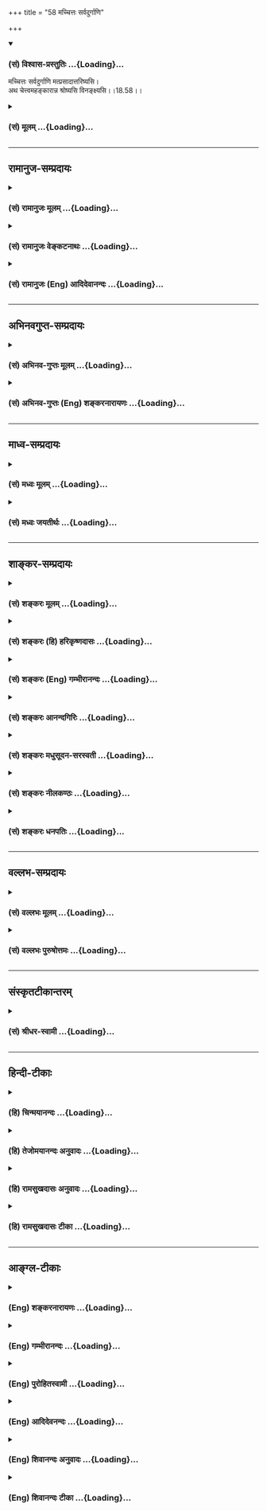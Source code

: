 +++
title = "58 मच्चित्तः सर्वदुर्गाणि"

+++
<div class="js_include" newlevelforh1="3" title="(सं) विश्वास-प्रस्तुतिः" unfilled url="/purANam_vaiShNavam/mahAbhAratam/06-bhIShma-parva/03-bhagavad-gItA-parva/saMskRtam/vishvAsa-prastutiH/18_moxa-saMnyAsa-yogaH/58_machchittaH_sarva.md">
<details open><summary><h3>(सं) विश्वास-प्रस्तुतिः ...{Loading}...</h3></summary>

मच्चित्तः सर्वदुर्गाणि मत्प्रसादात्तरिष्यसि।  
अथ चेत्त्वमहङ्कारान्न श्रोष्यसि विनङ्क्ष्यसि।।18.58।।
</details>
</div>
<div class="js_include collapsed" newlevelforh1="3" title="(सं) मूलम्" unfilled url="/purANam_vaiShNavam/mahAbhAratam/06-bhIShma-parva/03-bhagavad-gItA-parva/saMskRtam/mUlam/18_moxa-saMnyAsa-yogaH/58_machchittaH_sarva.md">
<details><summary><h3>(सं) मूलम् ...{Loading}...</h3></summary>

मच्चित्तः सर्वदुर्गाणि मत्प्रसादात्तरिष्यसि।  
अथ चेत्त्वमहङ्कारान्न श्रोष्यसि विनङ्क्ष्यसि।।18.58।।
</details>
</div>


_________________
## रामानुज-सम्प्रदायः
<div class="js_include collapsed" newlevelforh1="3" title="(सं) रामानुजः मूलम्" unfilled url="/purANam_vaiShNavam/mahAbhAratam/06-bhIShma-parva/03-bhagavad-gItA-parva/saMskRtam/rAmAnujaH/mUlam/18_moxa-saMnyAsa-yogaH/58_machchittaH_sarva.md">
<details><summary><h3>(सं) रामानुजः मूलम् ...{Loading}...</h3></summary>

।।18.58।। मच्चित्तः सर्वकर्माणि कुर्वन् सर्वाणि सांसारिकाणि **दुर्गाणि
मत्प्रसादाद्** एव **तरिष्यसि। अथ त्वम् अहंकाराद्** अहम् एव
कृत्याकृत्यविषयं सर्वं जानामि इति भावात् मदुक्तं **न श्रोष्यसि चेद्
विनङ्क्ष्यसि** नष्टो भविष्यसि। न हि कश्चिद् मद्व्यतिरिक्तः कृत्स्नस्य
प्राणिजातस्य कृत्याकृत्ययोः ज्ञाता शासिता वा अस्ति।

</details>
</div>
<div class="js_include collapsed" newlevelforh1="3" title="(सं) रामानुजः वेङ्कटनाथः" unfilled url="/purANam_vaiShNavam/mahAbhAratam/06-bhIShma-parva/03-bhagavad-gItA-parva/saMskRtam/rAmAnujaH/venkaTanAthaH/18_moxa-saMnyAsa-yogaH/58_machchittaH_sarva.md">
<details><summary><h3>(सं) रामानुजः वेङ्कटनाथः ...{Loading}...</h3></summary>

  
  
।।18.58।। मच्चित्तः सर्वदुर्गाणि इत्यत्र मच्चित्तशब्देन
पूर्वश्लोकोक्तस्यैवानुवादात्तत्र च
बुद्धिविशेषविशिष्टकर्मविधिपरत्वादुत्तरेष्वपि ग्रन्थेषु
युद्धाख्यस्वधर्मप्रोत्साहनस्यैव स्फुटत्वादिहापि तद्विवक्षामाह -- एवं
मच्चित्तः सर्वकर्माणि कुर्वन्निति। मच्चित्तत्वमात्रस्य विधेयत्वे अनन्तरं
युद्धनिवृत्त्यध्यवसायप्रतिक्षेपो न सङ्गच्छत इति भावः। दुर्गशब्दस्य
गिरिवनजलादिदुर्गेषु प्रसिद्धिप्रकर्षात्क्षत्ति्रयस्य चार्जुनस्य
युयुत्सोस्तन्निस्तारापेक्षासम्भवात्तद्विषयत्वशङ्कामप्यपाकर्तुं
पूर्वापरानुरोधेनसांसारिकाणीति विशेषितम्। मत्प्रसादात् इत्यनेन
व्युत्पत्त्यनुशासनश्रुतिस्मृत्यादिविरुद्धापूर्वादिकल्पनाव्युदासः; स्वस्य
फलप्रदाने प्रतिबन्धनिवृत्त्यादिमात्रसाकाङ्क्षत्वं च सूच्यत
इत्यभिप्रायेणाऽऽहमत्प्रसादादेवेति। एवं नित्यनैमित्तिककाम्यरूपाणां
कर्मणां बुद्धिविशेषनियमादियोगेन कर्मयोगशब्दितानां परम्परया
परिपूर्णभगवत्प्राप्तिपर्यन्तं विपाकमुपपाद्य सर्वथा कर्मयोग एव ते कर्तव्य
इति निगमितम्। ,अथ तदकरणे प्रत्यवायमाह -- अथ चेत् इत्यर्धेन।
हितवचनानादरस्य निमित्तभूतमहङ्कारविशेषमाहअहमेव कृत्याकृत्यविषयं सर्वं
जानामीति भावादिति। न श्रोष्यसीति -- श्रूयमाणेऽपि
श्रुतफलनिवृत्त्यभिप्रायम्। विनङ्क्ष्यसि
इत्यनेनानादिकालमनुवृत्तस्यात्मनाशस्योत्तरकालेप्यनुवृत्तिर्विवक्षितेत्यभिप्रायेणाऽऽहनष्टो
भविष्यसीति। बुद्धिनाशात्प्रणश्यति \[2।63\] इति
प्रागुक्तप्रत्यभिज्ञापनमिति भावः।
अश्रवणादिनिदानमाप्तान्तरादिसम्भवमपाकुर्वन्विनङ्क्ष्यसि इत्यस्य
शापवचनतुल्यताव्यावृत्त्यर्थं स्वस्यैवाप्ततमत्वकथनेन
स्वोपदिष्टस्यार्थस्थितिरुपतायामभिप्रायमाहनहि कश्चिदिति। अन्ये हि वक्तारो
मया वाचिताः परिमितविषयं किञ्चिद्वदन्ति अहं तु सर्वस्याधिकारिणः
सर्वविधहिताहितवेदा यानि च परोक्तानि शास्त्राण्यनुक्तानि च च्छन्दांसि;
तान्यपि मदाज्ञारूपतयैव प्रमाणभूतानीति भावः।  
  

</details>
</div>
<div class="js_include collapsed" newlevelforh1="3" title="(सं) रामानुजः (Eng) आदिदेवानन्दः" unfilled url="/purANam_vaiShNavam/mahAbhAratam/06-bhIShma-parva/03-bhagavad-gItA-parva/saMskRtam/rAmAnujaH/english/AdidevAnandaH/18_moxa-saMnyAsa-yogaH/58_machchittaH_sarva.md">
<details><summary><h3>(सं) रामानुजः (Eng) आदिदेवानन्दः ...{Loading}...</h3></summary>

18.58 Thus, focusing your thought on Me, if you can perform all acts,
you will, by My grace, cross over all difficulties of Samsara. If,
however, out of 'self-conceit,' i.e., out of the feeling, 'I know well
what is to be done and what is not to be done' - out of such a feeling,
if you do not heed My words, you shall perish. Except Myself, there is
none who knows what ought and what ought not to be done by all living
beings; there is also none other than Myself who is in the position of a
law-giver to them.

</details>
</div>


_________________
## अभिनवगुप्त-सम्प्रदायः
<div class="js_include collapsed" newlevelforh1="3" title="(सं) अभिनव-गुप्तः मूलम्" unfilled url="/purANam_vaiShNavam/mahAbhAratam/06-bhIShma-parva/03-bhagavad-gItA-parva/saMskRtam/abhinava-guptaH/mUlam/18_moxa-saMnyAsa-yogaH/58_machchittaH_sarva.md">
<details><summary><h3>(सं) अभिनव-गुप्तः मूलम् ...{Loading}...</h3></summary>

।।18.41 -- 18.60।। एवमियता षण्णां प्रत्येकं त्रिस्वरूपत्वं धृत्यादीनां च
प्रतिपादितम्। तन्मध्यात् सात्त्विके राशौ वर्तमानो दैवीं संपदं प्राप्त इह
ज्ञाने योग्यः; त्वं च तथाविधः इत्यर्जुनः प्रोत्साहितः। अधुना तु इदमुच्यते
-- यदि तावदनया ज्ञानबुद्ध्या कर्मणि भवान् प्रवर्तते तदा
स्वधर्मप्रवृत्त्या विज्ञानपूततया च न कर्मसंबन्धस्तव। अथैतन्नानुमन्यसे;
तदवश्यं तव प्रवृत्त्या तावत् भाव्यम् जातेरेव तथाभावे स्थितत्वात्। यतः
सर्वः स्वभावनियतः +++(S;;N स्वस्वभावनियतः )+++ कुतश्चिद्दोषात्
तिरोहिततत्स्वभावः +++(S;;N -- हिततत्तत्स्वभावः )+++ कंचित्कालं भूत्वापि;
तत्तिरोधायकविगमे स्वभावं व्यक्त्यापन्नं लभत एव। तथाहि एवंविधो वर्णनां
स्वभावः। एवमवश्यंभाविन्यां प्रवृत्तौ ततः फलविभागिता भवेत्।। तदाह --
ब्राह्मणेत्यादि अवशोऽपि तत् इत्यन्तम्। ब्राह्मणादीनां
कर्मप्रविभागनिरूपणस्य स्वभावोऽश्यं नातिक्रामति,+++(S; ; N omit न and read
अतिक्रामति )+++ इति क्षत्रियस्वभावस्य भवतोऽनिच्छतोऽपि प्रकृतिः स्वभावाख्या
नियोक्तृताम् अव्यभिचारेण भजते। केवलं तया नियुक्तस्य पुण्यपापसंबन्धः। अतः
मदभिहितविज्ञानप्रमाणपुरःसरीकारेण कर्माण्यनुतिष्ठ। तथा सति बन्धो
निवर्त्स्यति। इत्यस्यार्थस्य,परिकरघटनतात्पर्यं +++(S; ; N -- करबन्धघटन --
)+++ महावाक्यार्थस्य। अवान्तरवाक्यानां स्पष्टा ( ष्टोऽ ) र्थः। समासेन +++(S
omits समासेन )+++ ( श्लो. 50 ) संक्षेपेण। ज्ञानस्य; प्रागुक्तस्य। निष्ठां (
ष्ठा ) वाग्जालपरिहारेण निश्चितामाह। बुद्ध्या विशुद्धया इत्यादि सर्वमेतत्
व्याख्यातप्रायमिति न पुनरायस्यते,+++(N -- रारभ्यते )+++।

</details>
</div>
<div class="js_include collapsed" newlevelforh1="3" title="(सं) अभिनव-गुप्तः (Eng) शङ्करनारायणः" unfilled url="/purANam_vaiShNavam/mahAbhAratam/06-bhIShma-parva/03-bhagavad-gItA-parva/saMskRtam/abhinava-guptaH/english/shankaranArAyaNaH/18_moxa-saMnyAsa-yogaH/58_machchittaH_sarva.md">
<details><summary><h3>(सं) अभिनव-गुप्तः (Eng) शङ्करनारायणः ...{Loading}...</h3></summary>

18.58 See Comment under 18.60

</details>
</div>


_________________
## माध्व-सम्प्रदायः
<div class="js_include collapsed" newlevelforh1="3" title="(सं) मध्वः मूलम्" unfilled url="/purANam_vaiShNavam/mahAbhAratam/06-bhIShma-parva/03-bhagavad-gItA-parva/saMskRtam/madhvaH/mUlam/18_moxa-saMnyAsa-yogaH/58_machchittaH_sarva.md">
<details><summary><h3>(सं) मध्वः मूलम् ...{Loading}...</h3></summary>

।।18.58।। Sri Madhvacharya did not comment on this sloka.,

</details>
</div>
<div class="js_include collapsed" newlevelforh1="3" title="(सं) मध्वः जयतीर्थः" unfilled url="/purANam_vaiShNavam/mahAbhAratam/06-bhIShma-parva/03-bhagavad-gItA-parva/saMskRtam/madhvaH/jayatIrthaH/18_moxa-saMnyAsa-yogaH/58_machchittaH_sarva.md">
<details><summary><h3>(सं) मध्वः जयतीर्थः ...{Loading}...</h3></summary>

।।18.58।। Sri Jayatirtha did not comment on this sloka.  
  

</details>
</div>


_________________
## शाङ्कर-सम्प्रदायः
<div class="js_include collapsed" newlevelforh1="3" title="(सं) शङ्करः मूलम्" unfilled url="/purANam_vaiShNavam/mahAbhAratam/06-bhIShma-parva/03-bhagavad-gItA-parva/saMskRtam/shankaraH/mUlam/18_moxa-saMnyAsa-yogaH/58_machchittaH_sarva.md">
<details><summary><h3>(सं) शङ्करः मूलम् ...{Loading}...</h3></summary>

।।18.58।। --,**मच्चितः सर्वदुर्गाणि** सर्वाणि दुस्तराणि संसारहेतुजातानि
**मत्प्रसादात् तरिष्यसि** अतिक्रमिष्यसि। **अथ चेत्** यदि **त्वं**
मदुक्तम् **अहंकारात्** पण्डितः अहम् इति **न श्रोष्यसि** न ग्रहीष्यसि;
ततः त्वं **विनङ्क्ष्यसि** विनाशं गमिष्यसि।। इदं च त्वया न मन्तव्यम्
स्वतन्त्रः अहम्; किमर्थं परोक्तं करिष्यामि इति --,

</details>
</div>
<div class="js_include collapsed" newlevelforh1="3" title="(सं) शङ्करः (हि) हरिकृष्णदासः" unfilled url="/purANam_vaiShNavam/mahAbhAratam/06-bhIShma-parva/03-bhagavad-gItA-parva/saMskRtam/shankaraH/hindI/harikRShNadAsaH/18_moxa-saMnyAsa-yogaH/58_machchittaH_sarva.md">
<details><summary><h3>(सं) शङ्करः (हि) हरिकृष्णदासः ...{Loading}...</h3></summary>

।।18.58।। मुझमें चित्तवाला होकर तू समस्त कठिनाइयोंको अर्थात् जन्ममरणरूप
संसारके समस्त कारणोंको मेरे अनुग्रहसे तर जायगा -- सबसे पार हो जायगा।
परंतु यदि तू मेरे कहे हुए वचनोंको अहंकारसे मैं पण्डित हूँ ऐसा समझकर;
नहीं सुनेगाग्रहण नहीं करेगा; तो नष्ट हो जायगा -- नाशको प्राप्त हो जायगा।

</details>
</div>
<div class="js_include collapsed" newlevelforh1="3" title="(सं) शङ्करः (Eng) गम्भीरानन्दः" unfilled url="/purANam_vaiShNavam/mahAbhAratam/06-bhIShma-parva/03-bhagavad-gItA-parva/saMskRtam/shankaraH/english/gambhIrAnandaH/18_moxa-saMnyAsa-yogaH/58_machchittaH_sarva.md">
<details><summary><h3>(सं) शङ्करः (Eng) गम्भीरानन्दः ...{Loading}...</h3></summary>

18.58 Maccittah, having your mind fixed on Me; tarisyasi, you will cross
over; sarva-durgani, alldifficulties, all cuases of transmigration which
are difficult to overcome; mat-prasadat, through My grace. Atha cet, if,
on the other hand; tvam, you; na srosyasi, will not listen to, will not
accept, My words; ahankarat, out of egotism, thinking 'I am learned';
then vinanksyasi, you will get destroyed, will court ruin. And this
should not be thought of by you-'I am independent. Why should I follow
another's bidding;'

</details>
</div>
<div class="js_include collapsed" newlevelforh1="3" title="(सं) शङ्करः आनन्दगिरिः" unfilled url="/purANam_vaiShNavam/mahAbhAratam/06-bhIShma-parva/03-bhagavad-gItA-parva/saMskRtam/shankaraH/AnandagiriH/18_moxa-saMnyAsa-yogaH/58_machchittaH_sarva.md">
<details><summary><h3>(सं) शङ्करः आनन्दगिरिः ...{Loading}...</h3></summary>

।।18.58।। किमतो भवति तदाह -- **मच्चित्त इति।** भीत्यापि प्रवर्तेतेति
मन्वानो विपर्यये दोषमाह -- **अथ** **चेदिति।**

</details>
</div>
<div class="js_include collapsed" newlevelforh1="3" title="(सं) शङ्करः मधुसूदन-सरस्वती" unfilled url="/purANam_vaiShNavam/mahAbhAratam/06-bhIShma-parva/03-bhagavad-gItA-parva/saMskRtam/shankaraH/madhusUdana-sarasvatI/18_moxa-saMnyAsa-yogaH/58_machchittaH_sarva.md">
<details><summary><h3>(सं) शङ्करः मधुसूदन-सरस्वती ...{Loading}...</h3></summary>

।।18.58।। ततः किं स्यादिति तदाह -- मच्चित्त इति। मच्चित्तस्त्वं
सर्वदुर्गाणि दुस्तराणि कामक्रोधादीनि संसारदुःखसाधनानि
मत्प्रसादात्स्वव्यापारमन्तरेणैव तरिष्यस्यनायासेनैवातिक्रमिष्यसि। अथचेत्
यदि तु त्वं मदुक्ते विश्वासमकृत्वाहंकारात्पण्डितोऽहमिति गर्वान्न
श्रोष्यसि मद्वचनार्थं न करिष्यसि ततो विनङ्क्ष्यसि पुरुषार्थाद्भ्रष्टो
भविष्यसि कामकारेण संन्यासाद्याचरन्।

</details>
</div>
<div class="js_include collapsed" newlevelforh1="3" title="(सं) शङ्करः नीलकण्ठः" unfilled url="/purANam_vaiShNavam/mahAbhAratam/06-bhIShma-parva/03-bhagavad-gItA-parva/saMskRtam/shankaraH/nIlakaNThaH/18_moxa-saMnyAsa-yogaH/58_machchittaH_sarva.md">
<details><summary><h3>(सं) शङ्करः नीलकण्ठः ...{Loading}...</h3></summary>

।।18.58।। एतस्य भक्तियोगस्य करणे गुणमकरणे दोषं चाह -- **मच्चित्त इति।**
दुर्गाणि आध्यात्मिकाधिभौतिकादीनि संकटानि। अहंकारात्स्वपाण्डित्याभिमानात्
न श्रोष्यसि मद्वाक्यं तर्हि विनङ्क्ष्यसि पुरुषार्थशून्यो भविष्यसि।

</details>
</div>
<div class="js_include collapsed" newlevelforh1="3" title="(सं) शङ्करः धनपतिः" unfilled url="/purANam_vaiShNavam/mahAbhAratam/06-bhIShma-parva/03-bhagavad-gItA-parva/saMskRtam/shankaraH/dhanapatiH/18_moxa-saMnyAsa-yogaH/58_machchittaH_sarva.md">
<details><summary><h3>(सं) शङ्करः धनपतिः ...{Loading}...</h3></summary>

।।18.58।। ततः किमित्यपेक्षायामाह -- मञ्चित्तः सर्वदुर्गाणि
संसारहेतुभूताज्ञानादीनि मत्प्रसादात्तरिष्यस्यतिक्रमिष्यसि। व्यतिरेके
दोषमाह -- अथ चेद्यदि मदुक्तमहंकारात् पण्डितेन मया स्वबुद्य्धा
यद्विचारितं तदेव सभ्यगित्यभिमानान्न श्रोष्यसि न ग्रहीष्यसि ततस्त्वं
विनङ्क्ष्यसि विनाशं गमिष्यसि पुरुषार्थाद्भ्रष्टो भविष्यसि।

</details>
</div>


_________________
## वल्लभ-सम्प्रदायः
<div class="js_include collapsed" newlevelforh1="3" title="(सं) वल्लभः मूलम्" unfilled url="/purANam_vaiShNavam/mahAbhAratam/06-bhIShma-parva/03-bhagavad-gItA-parva/saMskRtam/vallabhaH/mUlam/18_moxa-saMnyAsa-yogaH/58_machchittaH_sarva.md">
<details><summary><h3>(सं) वल्लभः मूलम् ...{Loading}...</h3></summary>

।।18.58।। ततो यद्भावि तदवधेहि; मच्चित्तः सर्वदुर्गाणीति। सर्वकृच्छ्राणि
सङ्कटरूपाणि तरिष्यसि। अथ चेदिति उपपत्तिः। मतान्तरस्थितिमाशङ्क्य न
श्रोष्यसि तर्हि नष्टो भविष्यसि; प्राकृत इव।

</details>
</div>
<div class="js_include collapsed" newlevelforh1="3" title="(सं) वल्लभः पुरुषोत्तमः" unfilled url="/purANam_vaiShNavam/mahAbhAratam/06-bhIShma-parva/03-bhagavad-gItA-parva/saMskRtam/vallabhaH/puruShottamaH/18_moxa-saMnyAsa-yogaH/58_machchittaH_sarva.md">
<details><summary><h3>(सं) वल्लभः पुरुषोत्तमः ...{Loading}...</h3></summary>

  
  
।।18.58।। तादृग्भूते फलमाह -- मच्चित्त इति। मच्चित्तः सन् सर्वदुर्गाणि
ऐहिकपारलौकिकसङ्कटस्थानानि कर्मकरणेऽपि साधनयुक्तोऽपि मदाज्ञाकरणात्
मत्प्रसादात् तरिष्यसि। विपक्षे बाधकमाह -- अथेति। अथ भिन्नप्रकारेण
अहङ्कारात् स्वज्ञानाभिमानेनावश्यं कर्मभोगनैयत्यादकरणार्थं चेत् त्वं न
श्रोष्यसि तदा विनङ्क्ष्यसि मत्सम्बन्धाद्भ्रश्यसीत्यर्थः।  
  

</details>
</div>


_________________
## संस्कृतटीकान्तरम्
<div class="js_include collapsed" newlevelforh1="3" title="(सं) श्रीधर-स्वामी" unfilled url="/purANam_vaiShNavam/mahAbhAratam/06-bhIShma-parva/03-bhagavad-gItA-parva/saMskRtam/shrIdhara-svAmI/18_moxa-saMnyAsa-yogaH/58_machchittaH_sarva.md">
<details><summary><h3>(सं) श्रीधर-स्वामी ...{Loading}...</h3></summary>

।।18.58।। ततो यद्भविष्यति तच्छृणु **-- मच्चित्त इति।** मच्चित्तः सन्
मत्प्रसादात्सर्वाण्यपि दुर्गाणि दुस्तराणि सांसारिकाणि दुःखानि तरिष्यसि।
विपक्षे दोषमाह -- अथ चेद्यदि
पुनस्त्वमहकाराज्ज्ञातृत्वाभिमानान्मदुक्तमेतन्न श्रोष्यसि तर्हि
विनङ्क्ष्यसि पुरुषार्थाद्भश्यसि।

</details>
</div>


_________________
## हिन्दी-टीकाः
<div class="js_include collapsed" newlevelforh1="3" title="(हि) चिन्मयानन्दः" unfilled url="/purANam_vaiShNavam/mahAbhAratam/06-bhIShma-parva/03-bhagavad-gItA-parva/hindI/chinmayAnandaH/18_moxa-saMnyAsa-yogaH/58_machchittaH_sarva.md">
<details><summary><h3>(हि) चिन्मयानन्दः ...{Loading}...</h3></summary>

।।18.58।। सारांशत; साधक को सतत ईश्वर का स्मरण करते हुए अपने कर्तव्य कर्म
करते रहने चाहिए। सतत अभ्यास करने पर शरीर और मन भी ऐसी अनुप्राणित बुद्धि
का साथ देने लगते हैं; जो ईश्वर के अखण्ड स्मरण में रमती है। भगवान्
श्रीकृष्ण कहते हैं; मच्चित्त होकर तुम मेरी कृपा से समस्त कठिनाइयों को
पार कर जाओगे। हमारे जीवन में आने वाले अधिकांश विघ्न या प्रतिबन्ध केवल
काल्पनिक होते हैं। मिथ्या भय और वृथा चिन्ता संभ्रमित मन के लक्षण हैं। मन
के परमात्मस्वरूप में समाहित होने से प्राप्त होने वाले फल को ही कृपा कहते
हैं। यहाँ कथित कृपा का अर्थ यह नहीं है कि करुणासागर भगवान् भक्त विशेष पर
ही अपनी कृपा की वर्षा करते हैं; और अन्य जनों पर नहीं। भगवान् तो स्वयं
कृपास्वरूप ही हैं। उनकी कृपा सर्वव्यापी है। आवश्यकता केवल हमारे अन्तकरण
को शुद्ध करने की तथा विवेक को जाग्रत करने की है। शुद्धता और विवेक होने
पर परमात्मा शुद्ध स्वरूप में प्रकट हो जाता है; जो साधक के हृदय में पहले
से ही विद्यमान था। सूर्य का प्रकाश किसी से पक्षपात नहीं करता। परन्तु जो
व्यक्ति अपने घर के द्वार और वातायन सदैव बन्द रखता है; वह सूर्य प्रकाश से
वंचित रह जाता है। इसमें सूर्य को दोष नहीं दिया जा सकता। इस श्लोक की
द्वितीय पंक्ति में भगवान् श्रीकृष्ण चेतावनी देते हैं कि अहंकारवश उनके
उपदेश का पालन न करने पर मनुष्य अपना नाश ही कर लेगा। प्राकृतिक नियम
अपरिवर्तनीय होते हैं उनके न नेत्र होते हैं न श्रोत्र। वे अपना काम लयबद्ध
करते रहते हैं। जो मनुष्य इन नियमें को पहचान कर उनका पूर्ण पालन करता है;
वही सुखी रहता है। यदि अहंकारवश तुम नहीं सुनोगे; तो तुम नष्ट हो जाओगे यह
किसी क्रूर सत्ताधारी की मानव जाति को भयभीत करके उससे आज्ञा पालन करवाने
के लिए दी गई धमकी नहीं है। अन्य धर्मों में दी गई नरक की धमकी के साथ इसकी
तुलना नहीं करनी चाहिए। यह वस्तु स्थिति का कथन मात्र है। यदि न्यूटन भी
अपने घर की छत से कूद पड़ता तो गुरुत्वाकर्षण की शक्ति निःक्ष्ड़
त्द्धड़श्चत रूप से उस पर भी अपना प्रभाव दिखाती ही प्रकृति के नियमों में
एक निश्चितता है। बन्धन और मोक्ष; इन दो विकल्पों में से मनुष्य किसी का भी
चयन करने में स्वतन्त्र है। मोक्षमार्ग का यहाँ वर्णन किया जा चुका है।
प्रस्तुत कथन में भगवान् की केवल निर्मम स्पष्टवक्तृता तथा साधक के कल्याण
की भावना ही स्पष्ट होती है। अपने इस स्पष्ट कथन से वे किसी बात को बनाना
या बिगाड़ना नहीं चाहते। अन्तप्रेरणा की सौम्य एवं मधुर वाणी से हमें सदैव
जीवन की सत्य पद्धति का मार्गदर्शन मिलता रहता है। परन्तु मनुष्य का अहंकार
और स्वार्थ उस मधुर वाणी की उपेक्षा करके विषयोपभोग के निम्नस्तरीय जीवन का
ही अनुकरण करता है। फलत वह अपने ही अनियन्त्रित मनोवेगों तथा अशुद्ध
विचारों द्वारा दण्डित किया जाता है। अत यहाँ चेतावनी दी गई है कि तुम नष्ट
हो जाओगे। यहाँ नाश का यह अर्थ है कि ऐसा अहंकारी पुरुष जीवन के परम
पुरुषार्थ को नहीं प्राप्त कर सकता। अपने कथन को और अधिक स्पष्ट करते हुए
भगवान् कहते हैं

</details>
</div>
<div class="js_include collapsed" newlevelforh1="3" title="(हि) तेजोमयानन्दः अनुवादः" unfilled url="/purANam_vaiShNavam/mahAbhAratam/06-bhIShma-parva/03-bhagavad-gItA-parva/hindI/tejomayAnandaH/anuvAdaH/18_moxa-saMnyAsa-yogaH/58_machchittaH_sarva.md">
<details><summary><h3>(हि) तेजोमयानन्दः अनुवादः ...{Loading}...</h3></summary>

।।18.58।। मच्चित्त होकर तुम मेरी कृपा से समस्त कठिनाइयों (सर्वदुर्गाणि)
को पार कर जाओगे; और यदि अहंकारवश (इस उपदेश को) नहीं सुनोगे, तो तुम नष्ट
हो जाओगे।।

</details>
</div>
<div class="js_include collapsed" newlevelforh1="3" title="(हि) रामसुखदासः अनुवादः" unfilled url="/purANam_vaiShNavam/mahAbhAratam/06-bhIShma-parva/03-bhagavad-gItA-parva/hindI/rAmasukhadAsaH/anuvAdaH/18_moxa-saMnyAsa-yogaH/58_machchittaH_sarva.md">
<details><summary><h3>(हि) रामसुखदासः अनुवादः ...{Loading}...</h3></summary>

।।18.58।। मेरेमें चित्तवाला होकर तू मेरी कृपासे सम्पूर्ण विघ्नोंको तर
जायगा और यदि तू अहंकारके कारण मेरी बात नहीं सुनेगा तो तेरा पतन हो जायगा।

</details>
</div>
<div class="js_include collapsed" newlevelforh1="3" title="(हि) रामसुखदासः टीका" unfilled url="/purANam_vaiShNavam/mahAbhAratam/06-bhIShma-parva/03-bhagavad-gItA-parva/hindI/rAmasukhadAsaH/TIkA/18_moxa-saMnyAsa-yogaH/58_machchittaH_sarva.md">
<details><summary><h3>(हि) रामसुखदासः टीका ...{Loading}...</h3></summary>

।।18.58।।***व्याख्या --***  **मच्चित्तः सर्वदुर्गाणि
मत्प्रसादात्तरिष्यसि --** भगवान् कहते हैं कि मेरेमें चित्तवाला होनेसे तू
मेरी कृपासे सम्पूर्ण विघ्न; बाधा; शोक; दुःख आदिको तर जायगा अर्थात् उनको
दूर करनेके लिये तुझे कुछ भी प्रयास नहीं करना पड़ेगा। भगवद्भक्तने अपनी
तरफसे सब कर्म भगवान्के अर्पण कर दिये; स्वयं भगवान्के अर्पित हो गया;
समताके आश्रयसे संसारकी संयोगजन्य लोलुपतासे सर्वथा विमुख हो गया और
भगवान्के साथ अटल सम्बन्ध जोड़ लिया। यह सब कुछ हो जानेपर भी वास्तविक
तत्त्वकी प्राप्तिमें यदि कुछ कमी रह जाय या सांसारिक लोगोंकी अपेक्षा
अपनेमें कुछ विशेषता देखकर अभिमान आ जाय अथवा इस प्रकारके कोई सूक्ष्म दोष
रह जायँ; तो उन दोषोंको दूर करनेकी साधकपर कोई जिम्मेवारी नहीं रहती;
प्रत्युत उन दोषोंको; विघ्नबाधाओंको दूर करनेकी पूरी जिम्मेवारी भगवान्की
हो जाती है। इसलिये भगवान् कहते हैं -- **मत्प्रसादात्तरिष्यसि** अर्थात्
मेरी कृपासे सम्पूर्ण विघ्नबाधाओँको तर जायगा। इसका तात्पर्य यह निकला कि
भक्त अपनी तरफसे; उसको जितना समझमें आ जाय; उतना पूरी सावधानीके साथ कर ले;
उसके बाद जो कुछ कमी रह जायगी; वह भगवान्की कृपासे पूरी हो जायगी। मनुष्यका
अगर कुछ अपराध हुआ है तो वह यही हुआ है कि उसने संसारके साथ अपना सम्बन्ध
मान लिया और भगवान्से विमुख हो गया। अब उस अपराधको दूर करनेके लिये वह अपनी
ओरसे संसारका सम्बन्ध तोड़कर भगवान्के सम्मुख हो जाय। सम्मुख हो जानेपर जो
कुछ कमी रह जायगी; वह भगवान्की कृपासे पूरी हो जायगी। अब आगेका सब काम
भगवान् कर लेंगे। तात्पर्य यह हुआ कि भगवत्कृपा प्राप्त करनेमें संसारके
साथ किञ्चित् भी सम्बन्ध मानना और भगवान्से विमुख हो जाना -- यही बाधा थी।
वह बाधा उसने मिटा दी तो अब पूर्णताकी प्राप्ति भगवत्कृपा अपनेआप करा
देगी। जिसका प्रकृति और प्रकृतिके कार्य शरीरादिके साथ सम्बन्ध है; उसपर ही
शास्त्रोंका विधिनिषेध; अपने वर्णआश्रमके अनुसार कर्तव्यका पालन आदि नियम
लागू होते हैं और उसको उनउन नियमोंका पालन,जरूर करना चाहिये। कारण कि
प्रकृति और प्रकृतिके कार्य शरीरादिके सम्बन्धको लेकर ही पापपुण्य होते हैं
और उनका फल सुखदुःख भी भोगना पड़ता है। इसलिये उसपर शास्त्रीय मर्यादा और
नियम विशेषतासे लागू होते हैं। परन्तु जो प्रकृति और प्रकृतिके कार्यसे
सर्वथा ही विमुख होकर भगवान्के सम्मुख हो जाता है; वह शास्त्रीय विधिनिषेध
और वर्णआश्रमोंकी मर्यादाका दास नहीं रहता। वह विधिनिषेधसे भी ऊँचा उठ जाता
है अर्थात् उसपर विधिनिषेध लागू नहीं होते क्योंकि विधिनिषेधकी मुख्यता
प्रकृतिके राज्यमें ही रहती है। प्रभुके राज्यमें तो शरणागतिकी ही मुख्यता
रहती है।  
  
जीव साक्षात् परमात्माका अंश है (गीता 15। 7)। यदि वह केवल अपने अंशी
परमात्माकी ही तरफ चलता है तो उसपर देव; ऋषि; प्राणी; मातापिता आदि आप्तजन
और दादापरदादा आदि पितरोंका भी कोई ऋण नहीं रहता **(टिप्पणी प₀ 957)**
क्योंकि शुद्ध चेतन अंशने इनसे कभी कुछ लिया ही नहीं। लेना तभी बनता है; जब
वह जड शरीरके साथ अपना सम्बन्ध जोड़ लेता है और सम्बन्ध जोड़नेसे ही कमी
आती है नहीं तो उसमें कभी कमी आती ही नहीं -- **नाभावो विद्यते सतः** (गीता
2। 16)। जब उसमें कभी कमी आती ही नहीं; तो फिर वह उनका ऋणी कैसे बन सकता है
यही सम्पूर्ण विघ्नोंको तरना हैसाधनकालमें जीवननिर्वाहकी समस्या; शरीरमें
रोग आदि अनेक विघ्नबाधाएँ आती हैं परन्तु उनके आनेपर भी भगवान्की कृपाका
सहारा रहनेसे साधक विचलित नहीं होता। उसे तो उन विघ्नबाधाओंमें भगवान्की
विशेष कृपा ही दीखती है। इसलिये उसे विघ्नबाधाएँ बाधारूपसे दीखती ही नहीं;
प्रत्युत कृपारूपसे ही दीखती हैं। पारमार्थिक साधनमें विघ्नबाधाओंके आनेकी
तथा भगवत्प्राप्तिमें आड़ लगनेकी सम्भावना रहती है। इसके लिये भगवान् कहते
हैं कि मेरा आश्रय लेनेवालेके दोनों काम मैं कर दूँगा अर्थात् अपनी कृपासे
साधनकी सम्पूर्ण विघ्नबाधाओंको भी दूर कर दूँगा और उस साधनके द्वारा अपनी
प्राप्ति भी करा दूँगा।**अथ चेत्त्वमहंकारान्न श्रोष्यसि विनङ्क्ष्यसि --**
भगवान् अत्यधिक कृपालुताके कारण आत्मीयतापूर्वक अर्जुनसे कह रहे हैं कि
**अथ --** पक्षान्तरमें मैंने जो कुछ कहा है; उसे न मानकर अगर अहंकारके
कारण अर्थात् मैं भी कुछ जानता हूँ; करता हूँ तथा मैं कुछ समझ सकता हूँ;
कुछ कर सकता हूँ आदि भावोंके कारण तू मेरी बात नहीं सुनेगा; मेरे इशारेके
अनुसार नहीं चलेगा; मेरा कहना नहीं मानेगा; तो तेरा पतन हो जायगा --
**विनङ्क्ष्यसि। यद्यपि अर्जुनके लिये यह किञ्चिन्मात्र भी सम्भव नहीं है कि
वह भगवान्की बात न सुने अथवा न माने; तथापि भगवान् कहते हैं कि** चेत् --
**अगर तू मेरी बात नहीं सुनेगा तो तेरा पतन हो जायगा। तात्पर्य यह है कि
अगर तू अज्ञता अर्थात् अनजानपनेसे मेरी बात न सुने अथवा किसी भूलके कारण न
सुने; तो यह सब क्षम्य है परन्तु यदि तू अहंकारसे मेरी बात नहीं सुनेगा तो
तेरा पतन हो जायगा क्योंकि अहंकारसे मेरी बात न सुननेसे तेरा अभिमान बढ़
जायगा; जो सम्पूर्ण आसुरी सम्पत्तिका मूल है।  
  
पहले चौथे अध्यायमें भगवान् स्वयं अपने श्रीमुखसे कहकर आये हैं कि तू मेरा
भक्त और प्रिय सखा है --** भक्तोऽसि मे सखा चेति **(4। 3) और फिर नवें
अध्यायमें उन्होंने कहा है कि हे अर्जुन तू प्रतिज्ञा कर कि मेरे भक्तका
पतन नहीं होता --** कौन्तेय प्रतिजानीहि न मे भक्तः प्रणश्यति **(9। 31)।
इससे सिद्ध हुआ कि अर्जुन भगवान्के भक्त हैं अतः वे कभी भगवान्से विमुख
नहीं हो सकते और उनका पतन भी कभी नहीं हो सकता। परन्तु वे अर्जुन भी यदि
भगवान्की बात नहीं सुनेंगे तो भगवान्से विमुख हो जायँगे और भगवान्से विमुख
होनेके कारण उनका भी पतन हो जायगा। तात्पर्य यह है कि भगवान्से विमुख
होनेके कारण ही प्राणिका पतन होता है अर्थात् वह जन्ममरणके चक्करमें पड़ता
है (गीता 9। 3 16। 20)।**विशेष बात  
  
इसी अध्यायके छप्पनवें श्लोकमें भगवान्ने प्रथम पुरुष **अवाप्नोति** का
प्रयोग करके सामान्य रीतिसे सबके लिये कहा कि मेरी कृपासे परमपदकी प्राप्ति
हो जाती है; और यहाँ मध्यम पुरुष **तरिष्यसि** का प्रयोग करके अर्जुनके
लिये कहते हैं कि मेरी कृपासे तू विघ्नबाधाओंको तर जायगा। इन दोनों बातोंका
तात्पर्य यह है कि भगवान्की कृपामें जो शक्ति है; वह शक्ति किसी साधनमें
नहीं है। इसका अर्थ यह नहीं कि साधन न करें; प्रत्युत परमात्मप्राप्तिके
लिये साधन करना मनुष्यका स्वाभाविक धर्म होना चाहिये क्योंकि मनुष्यजन्म
केवल परमात्मप्राप्तिके लिये ही मिला है। मनुष्यजन्मको प्राप्त करके भी जो
परमात्माको प्राप्त नहीं करता; वह यदि ऊँचेसेऊँचे लोकोंमें भी चला जाय; तो
भी उसे लौटकर संसार(जन्ममरण)में आना ही पड़ेगा **(टिप्पणी प₀ 958)** (गीता
8। 16)। इसलिये जब यह मनुष्यशरीर प्राप्त हुआ है; तो फिर मनुष्यको जीतेजी
ही भगवत्प्राप्ति कर लेनी चाहिये और जन्ममरणसे रहित हो जाना चाहिये।
कर्मयोगीके लिये भी भगवान्ने कहा है कि समतायुक्त पुरुष इस जीवितअवस्थामें
ही पुण्य और पाप -- दोनोंसे रहित हो जाता है (गीता 2। 50)। तात्पर्य यह हुआ
कि कर्मबन्धनसे सर्वथा रहित होना अर्थात् जन्ममरणसे रहित होना
मनुष्यमात्रका परम ध्येय है।  
  
दसवें अध्यायके ग्यारहवें श्लोकमें भगवान्ने कहा है कि मैं अपनी कृपासे
भक्तोंके अन्तःकरणमें ज्ञान प्रकाशित कर देता हूँ; और ग्यारहवें अध्यायके
सैंतालीसवें श्लोकमें भगवान्ने कहा कि मैंने अपनी कृपासे ही विराट्रूप
दिखाया है। उसी कृपाको लेकर भगवान् यहाँ कहते हैं कि मेरी कृपासे परमपदकी
प्राप्ति हो जायगी (18। 56) और मेरी कृपासे ही सम्पूर्ण विघ्नोंको तर जायगा
(18। 58)। परमपदको प्राप्त होनेपर किसी प्रकारकी विघ्नबाधा सामने आनेकी
सम्भावना ही नहीं रहती। फिर भी सम्पूर्ण विघ्नबाधाओंको तरनेकी बात कहनेका
तात्पर्य यह है कि अर्जुनके मनमें यह भय बैठा था कि युद्ध करनेसे मुझे पाप
लगेगा युद्धके कारण कुलपरम्पराके नष्ट होनेसे पितरोंका पतन हो जायगा और इस
प्रकार अनर्थपरम्परा बढ़ती ही जायगी हमलोग राज्यके लोभमें आकर इस महान्
पापको करनेके लिये तैयार हो गये हैं; इसलिये मैं शस्त्र छोड़कर बैठ जाऊँ और
धृतराष्ट्रके पक्षके लोग मेरेको मार भी दें; तो भी मेरा कल्याण ही होगा
(गीता 1। 36 -- 46)। इन सभी बातोंको लेकर और अनेक जन्मोंके दोषोंको भी लेकर
भगवान् अर्जुनसे कहते हैं कि मेरी कृपासे तू सब विघ्नोंको; पापोंको तर
जायगा -- **सर्वदुर्गाणि मत्प्रसादात्तरिष्यसि।** भगवान्ने बहुवचनमें
**दुर्गाणि** पद देकर भी उसके साथ **सर्व** शब्द और जोड़ दिया है। इसका
तात्पर्य यह है कि मेरी कृपासे तेरा किञ्चिन्मात्र भी पाप नहीं रहेगा कोई
भी बन्धन नहीं रहेगा और मेरी कृपासे सर्वथा शुद्ध होकर तू परमपदको प्राप्त
हो जायगा।

</details>
</div>


_________________
## आङ्ग्ल-टीकाः
<div class="js_include collapsed" newlevelforh1="3" title="(Eng) शङ्करनारायणः" unfilled url="/purANam_vaiShNavam/mahAbhAratam/06-bhIShma-parva/03-bhagavad-gItA-parva/english/shankaranArAyaNaH/18_moxa-saMnyAsa-yogaH/58_machchittaH_sarva.md">
<details><summary><h3>(Eng) शङ्करनारायणः ...{Loading}...</h3></summary>

18.58. Having your thought-organ turned towards Me, you shall pass over
all obstacles by Me Grace. On the other hand, if you don't give up your
sense of ego, you will not liberated yourself, \[instead\] you will
perish.

</details>
</div>
<div class="js_include collapsed" newlevelforh1="3" title="(Eng) गम्भीरानन्दः" unfilled url="/purANam_vaiShNavam/mahAbhAratam/06-bhIShma-parva/03-bhagavad-gItA-parva/english/gambhIrAnandaH/18_moxa-saMnyAsa-yogaH/58_machchittaH_sarva.md">
<details><summary><h3>(Eng) गम्भीरानन्दः ...{Loading}...</h3></summary>

18.58 Having your mind fixed on Me, you will cross over all difficulties
through My grace. If, on the other hand, you do not listen out of
egotism, you will get destroyed.

</details>
</div>
<div class="js_include collapsed" newlevelforh1="3" title="(Eng) पुरोहितस्वामी" unfilled url="/purANam_vaiShNavam/mahAbhAratam/06-bhIShma-parva/03-bhagavad-gItA-parva/english/purohitasvAmI/18_moxa-saMnyAsa-yogaH/58_machchittaH_sarva.md">
<details><summary><h3>(Eng) पुरोहितस्वामी ...{Loading}...</h3></summary>

18.58 Fix but thy mind on Me, and by My grace thou shalt overcome the
obstacles in thy path. But if, misled by pride, thou wilt not listen,
then indeed thou shalt be lost.

</details>
</div>
<div class="js_include collapsed" newlevelforh1="3" title="(Eng) आदिदेवनन्दः" unfilled url="/purANam_vaiShNavam/mahAbhAratam/06-bhIShma-parva/03-bhagavad-gItA-parva/english/AdidevanandaH/18_moxa-saMnyAsa-yogaH/58_machchittaH_sarva.md">
<details><summary><h3>(Eng) आदिदेवनन्दः ...{Loading}...</h3></summary>

18.58 Focusing your thought on Me, you shall, by My grace, cross over
all difficulties. If, however, out of self-conceit, you do not heed Me,
you shall perish.

</details>
</div>
<div class="js_include collapsed" newlevelforh1="3" title="(Eng) शिवानन्दः अनुवादः" unfilled url="/purANam_vaiShNavam/mahAbhAratam/06-bhIShma-parva/03-bhagavad-gItA-parva/english/shivAnandaH/anuvAdaH/18_moxa-saMnyAsa-yogaH/58_machchittaH_sarva.md">
<details><summary><h3>(Eng) शिवानन्दः अनुवादः ...{Loading}...</h3></summary>

18.58 Fixing thy mind on Me, thou shalt by My grace overcome all
obstacles; but if from egoism thou wilt not hear Me, thou shalt perish.

</details>
</div>
<div class="js_include collapsed" newlevelforh1="3" title="(Eng) शिवानन्दः टीका" unfilled url="/purANam_vaiShNavam/mahAbhAratam/06-bhIShma-parva/03-bhagavad-gItA-parva/english/shivAnandaH/TIkA/18_moxa-saMnyAsa-yogaH/58_machchittaH_sarva.md">
<details><summary><h3>(Eng) शिवानन्दः टीका ...{Loading}...</h3></summary>

18.58 मच्चित्तः fixing thy mind on Me; सर्वदुर्गाणि all obstacles;
मत्प्रसादात् by My grace; तरिष्यसि (thou) shalt overcome; अथ now; चेत्
if; त्वम् thou; अहङ्कारात् from egoism; न not; श्रोष्यसि (thou) wilt
hear; विनङ्क्ष्यसि (thou) shalt perish.Commentary When thy mind; O
Arjuna; through onepointed devoion is fixed on Me; thou shalt by My
grace cross over all difficulties and obstacles. But shouldst thou not
take My teaching to heart and through pride disregard it; thou shalt be
ruined.Difficulties Obstacles; snares; pitfalls; temptations on the
spiritual path and various sorts of other difficulties of Samsara;
diseases; etc.Egosim The idea that thou art a learned man. Thou shouldst
not think I am independent. I know everything. I am a wise man. Why
should I take the advice of another

</details>
</div>
